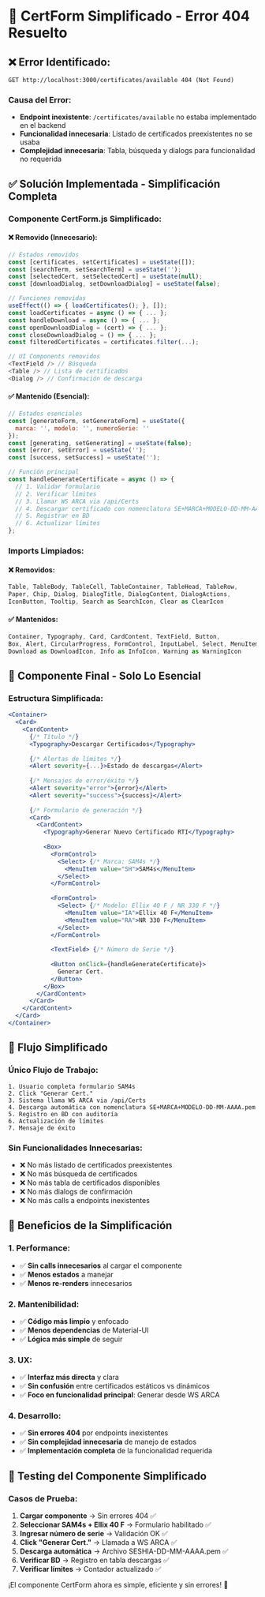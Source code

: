 # 🧹 CertForm Simplificado - Error 404 Resuelto

## ❌ **Error Identificado:**
```
GET http://localhost:3000/certificates/available 404 (Not Found)
```

### **Causa del Error:**
- **Endpoint inexistente**: `/certificates/available` no estaba implementado en el backend
- **Funcionalidad innecesaria**: Listado de certificados preexistentes no se usaba
- **Complejidad innecesaria**: Tabla, búsqueda y dialogs para funcionalidad no requerida

## ✅ **Solución Implementada - Simplificación Completa**

### **Componente CertForm.js Simplificado:**

#### **❌ Removido (Innecesario):**
```javascript
// Estados removidos
const [certificates, setCertificates] = useState([]);
const [searchTerm, setSearchTerm] = useState('');
const [selectedCert, setSelectedCert] = useState(null);
const [downloadDialog, setDownloadDialog] = useState(false);

// Funciones removidas
useEffect(() => { loadCertificates(); }, []);
const loadCertificates = async () => { ... };
const handleDownload = async () => { ... };
const openDownloadDialog = (cert) => { ... };
const closeDownloadDialog = () => { ... };
const filteredCertificates = certificates.filter(...);

// UI Components removidos
<TextField /> // Búsqueda
<Table /> // Lista de certificados
<Dialog /> // Confirmación de descarga
```

#### **✅ Mantenido (Esencial):**
```javascript
// Estados esenciales
const [generateForm, setGenerateForm] = useState({
  marca: '', modelo: '', numeroSerie: ''
});
const [generating, setGenerating] = useState(false);
const [error, setError] = useState('');
const [success, setSuccess] = useState('');

// Función principal
const handleGenerateCertificate = async () => {
  // 1. Validar formulario
  // 2. Verificar límites
  // 3. Llamar WS ARCA via /api/Certs
  // 4. Descargar certificado con nomenclatura SE+MARCA+MODELO-DD-MM-AAAA.pem
  // 5. Registrar en BD
  // 6. Actualizar límites
};
```

### **Imports Limpiados:**

#### **❌ Removidos:**
```javascript
Table, TableBody, TableCell, TableContainer, TableHead, TableRow,
Paper, Chip, Dialog, DialogTitle, DialogContent, DialogActions,
IconButton, Tooltip, Search as SearchIcon, Clear as ClearIcon
```

#### **✅ Mantenidos:**
```javascript
Container, Typography, Card, CardContent, TextField, Button,
Box, Alert, CircularProgress, FormControl, InputLabel, Select, MenuItem,
Download as DownloadIcon, Info as InfoIcon, Warning as WarningIcon
```

## 🎯 **Componente Final - Solo Lo Esencial**

### **Estructura Simplificada:**
```jsx
<Container>
  <Card>
    <CardContent>
      {/* Título */}
      <Typography>Descargar Certificados</Typography>
      
      {/* Alertas de límites */}
      <Alert severity={...}>Estado de descargas</Alert>
      
      {/* Mensajes de error/éxito */}
      <Alert severity="error">{error}</Alert>
      <Alert severity="success">{success}</Alert>
      
      {/* Formulario de generación */}
      <Card>
        <CardContent>
          <Typography>Generar Nuevo Certificado RTI</Typography>
          
          <Box>
            <FormControl>
              <Select> {/* Marca: SAM4s */}
                <MenuItem value="SH">SAM4s</MenuItem>
              </Select>
            </FormControl>
            
            <FormControl>
              <Select> {/* Modelo: Ellix 40 F / NR 330 F */}
                <MenuItem value="IA">Ellix 40 F</MenuItem>
                <MenuItem value="RA">NR 330 F</MenuItem>
              </Select>
            </FormControl>
            
            <TextField> {/* Número de Serie */}
            
            <Button onClick={handleGenerateCertificate}>
              Generar Cert.
            </Button>
          </Box>
        </CardContent>
      </Card>
    </CardContent>
  </Card>
</Container>
```

## 🔄 **Flujo Simplificado**

### **Único Flujo de Trabajo:**
```
1. Usuario completa formulario SAM4s
2. Click "Generar Cert."
3. Sistema llama WS ARCA via /api/Certs
4. Descarga automática con nomenclatura SE+MARCA+MODELO-DD-MM-AAAA.pem
5. Registro en BD con auditoría
6. Actualización de límites
7. Mensaje de éxito
```

### **Sin Funcionalidades Innecesarias:**
- ❌ No más listado de certificados preexistentes
- ❌ No más búsqueda de certificados
- ❌ No más tabla de certificados disponibles
- ❌ No más dialogs de confirmación
- ❌ No más calls a endpoints inexistentes

## 🎯 **Beneficios de la Simplificación**

### **1. Performance:**
- ✅ **Sin calls innecesarios** al cargar el componente
- ✅ **Menos estados** a manejar
- ✅ **Menos re-renders** innecesarios

### **2. Mantenibilidad:**
- ✅ **Código más limpio** y enfocado
- ✅ **Menos dependencias** de Material-UI
- ✅ **Lógica más simple** de seguir

### **3. UX:**
- ✅ **Interfaz más directa** y clara
- ✅ **Sin confusión** entre certificados estáticos vs dinámicos
- ✅ **Foco en funcionalidad principal**: Generar desde WS ARCA

### **4. Desarrollo:**
- ✅ **Sin errores 404** por endpoints inexistentes
- ✅ **Sin complejidad innecesaria** de manejo de estados
- ✅ **Implementación completa** de la funcionalidad requerida

## 🧪 **Testing del Componente Simplificado**

### **Casos de Prueba:**
1. **Cargar componente** → Sin errores 404 ✅
2. **Seleccionar SAM4s + Ellix 40 F** → Formulario habilitado ✅
3. **Ingresar número de serie** → Validación OK ✅
4. **Click "Generar Cert."** → Llamada a WS ARCA ✅
5. **Descarga automática** → Archivo SESHIA-DD-MM-AAAA.pem ✅
6. **Verificar BD** → Registro en tabla descargas ✅
7. **Verificar límites** → Contador actualizado ✅

¡El componente CertForm ahora es simple, eficiente y sin errores! 🚀